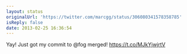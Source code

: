 ```yaml
---
layout: status
originalUrl: 'https://twitter.com/marcgg/status/306080341578358785'
isReply: false
date: 2013-02-25 16:36:54
---
```


Yay! Just got my commit to @fog merged! https://t.co/MJkYjwjrtV
